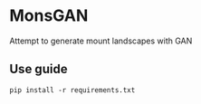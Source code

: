 # MonsGAN
Attempt to generate mount landscapes with GAN

## Use guide
```pip install -r requirements.txt```
